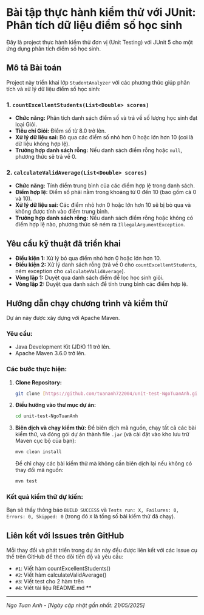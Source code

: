 # Bài tập thực hành kiểm thử với JUnit: Phân tích dữ liệu điểm số học sinh

Đây là project thực hành kiểm thử đơn vị (Unit Testing) với JUnit 5 cho một ứng dụng phân tích điểm số học sinh.

## Mô tả Bài toán

Project này triển khai lớp `StudentAnalyzer` với các phương thức giúp phân tích và xử lý dữ liệu điểm số học sinh:

### 1. `countExcellentStudents(List<Double> scores)`
* **Chức năng:** Phân tích danh sách điểm số và trả về số lượng học sinh đạt loại Giỏi.
* **Tiêu chí Giỏi:** Điểm số từ 8.0 trở lên.
* **Xử lý dữ liệu sai:** Bỏ qua các điểm số nhỏ hơn 0 hoặc lớn hơn 10 (coi là dữ liệu không hợp lệ).
* **Trường hợp danh sách rỗng:** Nếu danh sách điểm rỗng hoặc `null`, phương thức sẽ trả về 0.

### 2. `calculateValidAverage(List<Double> scores)`
* **Chức năng:** Tính điểm trung bình của các điểm hợp lệ trong danh sách.
* **Điểm hợp lệ:** Điểm số phải nằm trong khoảng từ 0 đến 10 (bao gồm cả 0 và 10).
* **Xử lý dữ liệu sai:** Các điểm nhỏ hơn 0 hoặc lớn hơn 10 sẽ bị bỏ qua và không được tính vào điểm trung bình.
* **Trường hợp danh sách rỗng:** Nếu danh sách điểm rỗng hoặc không có điểm hợp lệ nào, phương thức sẽ ném ra `IllegalArgumentException`.

## Yêu cầu kỹ thuật đã triển khai

* **Điều kiện 1:** Xử lý bỏ qua điểm nhỏ hơn 0 hoặc lớn hơn 10.
* **Điều kiện 2:** Xử lý danh sách rỗng (trả về 0 cho `countExcellentStudents`, ném exception cho `calculateValidAverage`).
* **Vòng lặp 1:** Duyệt qua danh sách điểm để lọc học sinh giỏi.
* **Vòng lặp 2:** Duyệt qua danh sách để tính trung bình các điểm hợp lệ.

## Hướng dẫn chạy chương trình và kiểm thử

Dự án này được xây dựng với Apache Maven.

### Yêu cầu:
* Java Development Kit (JDK) 11 trở lên.
* Apache Maven 3.6.0 trở lên.

### Các bước thực hiện:

1.  **Clone Repository:**
    ```bash
    git clone [https://github.com/tuananh722004/unit-test-NgoTuanAnh.git](https://github.com/tuananh722004/unit-test-NgoTuanAnh.git)
    ```

2.  **Điều hướng vào thư mục dự án:**
    ```bash
    cd unit-test-NgoTuanAnh
    ```

3.  **Biên dịch và chạy kiểm thử:**
    Để biên dịch mã nguồn, chạy tất cả các bài kiểm thử, và đóng gói dự án thành file `.jar` (và cài đặt vào kho lưu trữ Maven cục bộ của bạn):
    ```bash
    mvn clean install
    ```
    Để chỉ chạy các bài kiểm thử mà không cần biên dịch lại nếu không có thay đổi mã nguồn:
    ```bash
    mvn test
    ```

### Kết quả kiểm thử dự kiến:
Bạn sẽ thấy thông báo `BUILD SUCCESS` và `Tests run: X, Failures: 0, Errors: 0, Skipped: 0` (trong đó `X` là tổng số bài kiểm thử đã chạy).

## Liên kết với Issues trên GitHub

Mỗi thay đổi và phát triển trong dự án này đều được liên kết với các Issue cụ thể trên GitHub để theo dõi tiến độ và yêu cầu:
* `#1`: Viết hàm countExcellentStudents()
* `#2`: Viết hàm calculateValidAverage()
* `#3`: Viết test cho 2 hàm trên
* `#4`: Viết tài liệu README.md
**
---
*Ngo Tuan Anh - [Ngày cập nhật gần nhất: 21/05/2025]*